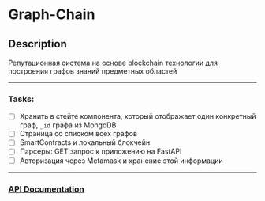 # Graph-Chain

## Description
Репутационная система на основе blockchain технологии для построения графов знаний предметных областей

___

### Tasks:
- [ ] Хранить в стейте компонента, который отображает один конкретный граф, `_id` графа из MongoDB
- [ ] Страница со списком всех графов
- [ ] SmartContracts и локальный блокчейн
- [ ] Парсеры: GET запрос к приложению на FastAPI
- [ ] Авторизация через Metamask и хранение этой информации

___

### [API Documentation](https://github.com/mshrnv/graph-chain/blob/main/docs/API.md)

